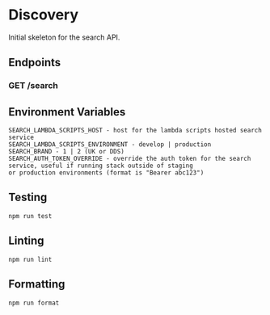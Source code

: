 # Discovery

Initial skeleton for the search API.

## Endpoints

### GET /search

## Environment Variables

```
SEARCH_LAMBDA_SCRIPTS_HOST - host for the lambda scripts hosted search service
SEARCH_LAMBDA_SCRIPTS_ENVIRONMENT - develop | production
SEARCH_BRAND - 1 | 2 (UK or DDS)
SEARCH_AUTH_TOKEN_OVERRIDE - override the auth token for the search service, useful if running stack outside of staging
or production environments (format is "Bearer abc123")
```

## Testing

```shell
npm run test
```

## Linting

```shell
npm run lint
```

## Formatting

```shell
npm run format
```
